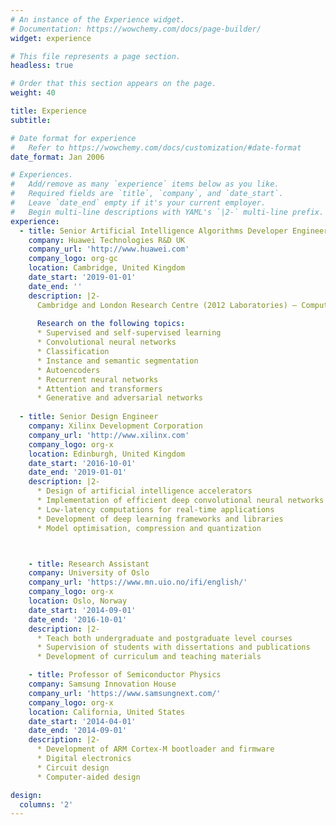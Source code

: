 ```yaml
---
# An instance of the Experience widget.
# Documentation: https://wowchemy.com/docs/page-builder/
widget: experience

# This file represents a page section.
headless: true

# Order that this section appears on the page.
weight: 40

title: Experience
subtitle:

# Date format for experience
#   Refer to https://wowchemy.com/docs/customization/#date-format
date_format: Jan 2006

# Experiences.
#   Add/remove as many `experience` items below as you like.
#   Required fields are `title`, `company`, and `date_start`.
#   Leave `date_end` empty if it's your current employer.
#   Begin multi-line descriptions with YAML's `|2-` multi-line prefix.
experience:
  - title: Senior Artificial Intelligence Algorithms Developer Engineer
    company: Huawei Technologies R&D UK
    company_url: 'http://www.huawei.com'
    company_logo: org-gc
    location: Cambridge, United Kingdom
    date_start: '2019-01-01'
    date_end: ''
    description: |2-
      Cambridge and London Research Centre (2012 Laboratories) – Computer Vision
      
      Research on the following topics:
      * Supervised and self-supervised learning
      * Convolutional neural networks
      * Classification
      * Instance and semantic segmentation
      * Autoencoders
      * Recurrent neural networks
      * Attention and transformers
      * Generative and adversarial networks
        
  - title: Senior Design Engineer
    company: Xilinx Development Corporation
    company_url: 'http://www.xilinx.com'
    company_logo: org-x
    location: Edinburgh, United Kingdom
    date_start: '2016-10-01'
    date_end: '2019-01-01'
    description: |2-
      * Design of artificial intelligence accelerators
      * Implementation of efficient deep convolutional neural networks
      * Low-latency computations for real-time applications
      * Development of deep learning frameworks and libraries
      * Model optimisation, compression and quantization



    - title: Research Assistant
    company: University of Oslo
    company_url: 'https://www.mn.uio.no/ifi/english/'
    company_logo: org-x
    location: Oslo, Norway
    date_start: '2014-09-01'
    date_end: '2016-10-01'
    description: |2-
      * Teach both undergraduate and postgraduate level courses
      * Supervision of students with dissertations and publications
      * Development of curriculum and teaching materials

    - title: Professor of Semiconductor Physics
    company: Samsung Innovation House
    company_url: 'https://www.samsungnext.com/'
    company_logo: org-x
    location: California, United States
    date_start: '2014-04-01'
    date_end: '2014-09-01'
    description: |2-
      * Development of ARM Cortex-M bootloader and firmware
      * Digital electronics
      * Circuit design
      * Computer-aided design

design:
  columns: '2'
---
```

